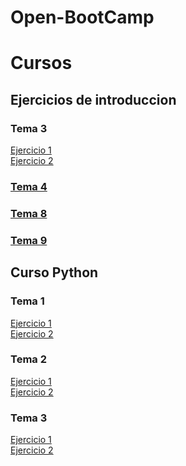 # Open-BootCamp
<h1>Cursos</h1>
<h2>Ejercicios de introduccion</h2>
	<h3>Tema 3</h3>
		<a href="https://github.com/AlejandroAST/Open-BootCamp/blob/main/Introduccion%20a%20la%20programacion/EjercicioTema3-1/src/Main.java">Ejercicio 1</a><br>
		<a href="https://github.com/AlejandroAST/Open-BootCamp/blob/main/Introduccion%20a%20la%20programacion/EjercicioTema3-2/src/Main.java">Ejercicio 2</a>
	<h3><a href="https://github.com/AlejandroAST/Open-BootCamp/blob/main/Introduccion%20a%20la%20programacion/EjercicioTema4/src/Main.java">Tema 4</a></h3> 
	<h3><a href="https://github.com/AlejandroAST/Open-BootCamp/blob/main/Introduccion%20a%20la%20programacion/EjercicioTema8/src/Main.java">Tema 8</a></h3> 
	<h3><a href="https://github.com/AlejandroAST/Open-BootCamp/blob/main/Introduccion%20a%20la%20programacion/EjercicioTema9/src/Main.java">Tema 9</a></h3> 

<h2>Curso Python</h2>
	<h3>Tema 1</h3>
		<a href="https://github.com/AlejandroAST/Open-BootCamp/blob/main/Curso%20Python/Tema1-Ejercicio1.py">Ejercicio 1</a><br>
		<a href="https://github.com/AlejandroAST/Open-BootCamp/blob/main/Curso%20Python/Tema1-Ejercicio2.py">Ejercicio 2</a> 
	<h3>Tema 2</h3>
		<a href="https://github.com/AlejandroAST/Open-BootCamp/blob/main/Curso%20Python/Tema2/Tema2-Ejercicio1.py">Ejercicio 1</a><br>
		<a href="https://github.com/AlejandroAST/Open-BootCamp/blob/main/Curso%20Python/Tema2/Tema2-Ejercicio2.py">Ejercicio 2</a> 
	<h3>Tema 3</h3>
		<a href="https://github.com/AlejandroAST/Open-BootCamp/blob/main/Curso%20Python/Tema3/Tema3-Ejercicio1.py">Ejercicio 1</a><br>
		<a href="https://github.com/AlejandroAST/Open-BootCamp/blob/main/Curso%20Python/Tema3/Tema3-Ejercicio2.py">Ejercicio 2</a> 
